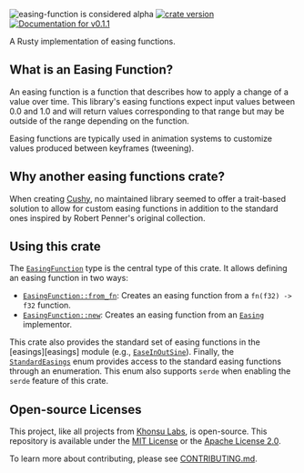 <!-- This file is generated by `rustme`. Ensure you're editing the source in the .rustme/ directory --!>
<!-- markdownlint-disable first-line-h1 -->

![easing-function is considered alpha](https://img.shields.io/badge/status-alpha-orange)
[![crate version](https://img.shields.io/crates/v/muse.svg)](https://crates.io/crates/easing-function)
[![Documentation for `v0.1.1`](https://img.shields.io/badge/docs-v0.1.1-informational)](https://docs.rs/easing-function/)

A Rusty implementation of easing functions.

## What is an Easing Function?

An easing function is a function that describes how to apply a change of a value
over time. This library's easing functions expect input values between 0.0 and
1.0 and will return values corresponding to that range but may be outside of the
range depending on the function.

Easing functions are typically used in animation systems to customize values
produced between keyframes (tweening).

## Why another easing functions crate?

When creating [Cushy](https://github.com/khonsulabs/cushy), no maintained
library seemed to offer a trait-based solution to allow for custom easing
functions in addition to the standard ones inspired by Robert Penner's original
collection.

## Using this crate

The [`EasingFunction`][easingfunction] type is the central type of this crate. It allows
defining an easing function in two ways:

- [`EasingFunction::from_fn`][from_fn]: Creates an easing function from a `fn(f32) -> f32` function.
- [`EasingFunction::new`][new]: Creates an easing function from an [`Easing`][easing]
      implementor.

This crate also provides the standard set of easing functions in the
[easings][easings] module (e.g., [`EaseInOutSine`][sine]). Finally, the
[`StandardEasings`][standard] enum provides access to the standard easing
functions through an enumeration. This enum also supports `serde` when enabling
the `serde` feature of this crate.

[easing]: crate::Easing
[easingfunction]: crate::EasingFunction
[new]: crate::EasingFunction#method.new
[from_fn]: crate::EasingFunction#method.from_fn
[sine]: crate::easings::EaseInOutSine
[standard]: crate::easings::StandardEasing


## Open-source Licenses

This project, like all projects from [Khonsu Labs](https://khonsulabs.com/), is open-source.
This repository is available under the [MIT License](./LICENSE-MIT) or the
[Apache License 2.0](./LICENSE-APACHE).

To learn more about contributing, please see [CONTRIBUTING.md](./CONTRIBUTING.md).
